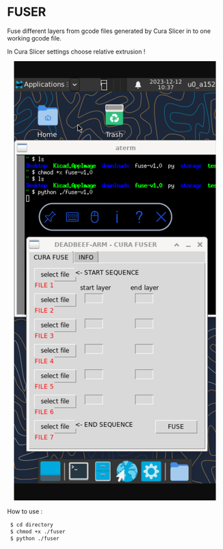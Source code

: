 # FUSER
Fuse different layers from gcode files generated by Cura Slicer in to one working gcode file.

In Cura Slicer settings choose relative extrusion !

<p align="center">
  <img src="https://raw.githubusercontent.com/0xDEADBEEF-ARM/FUSER/main/Fuse.png" alt="Fuser"/>
</p>

How to use :

     $ cd directory
     $ chmod +x ./fuser
     $ python ./fuser
